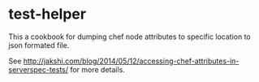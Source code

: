 # test-helper

This a cookbook for dumping chef node attributes to specific location to json formated file.

See http://jakshi.com/blog/2014/05/12/accessing-chef-attributes-in-serverspec-tests/ for more details.